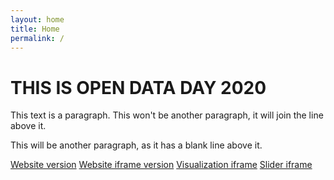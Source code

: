 ```yaml
---
layout: home
title: Home
permalink: /
---
```


# THIS IS OPEN DATA DAY 2020

This text is a paragraph.
This won't be another paragraph, it will join the line above it.

This will be another paragraph, as it has a blank line above it.

[Website version](https://towerbuilder.projectpoder.org/)
[Website iframe version](https://towerbuilder.projectpoder.org/?iframe)
[Visualization iframe](https://towerbuilder.projectpoder.org/iframe-visualization/)
[Slider iframe](https://towerbuilder.projectpoder.org/iframe-slider/)
